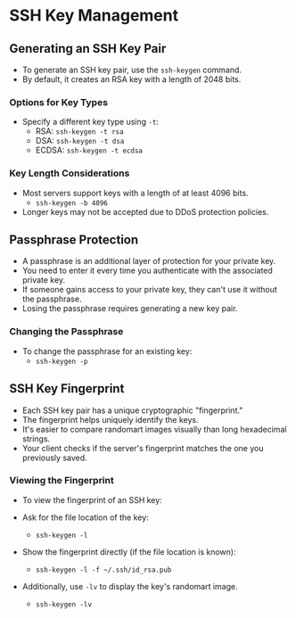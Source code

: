 # SSH Key Management

## Generating an SSH Key Pair

- To generate an SSH key pair, use the `ssh-keygen` command.
- By default, it creates an RSA key with a length of 2048 bits.

### Options for Key Types

- Specify a different key type using `-t`:
  - RSA: `ssh-keygen -t rsa`
  - DSA: `ssh-keygen -t dsa`
  - ECDSA: `ssh-keygen -t ecdsa`

### Key Length Considerations

- Most servers support keys with a length of at least 4096 bits.
    - `ssh-keygen -b 4096`
- Longer keys may not be accepted due to DDoS protection policies.

## Passphrase Protection

- A passphrase is an additional layer of protection for your private key.
- You need to enter it every time you authenticate with the associated private key.
- If someone gains access to your private key, they can't use it without the passphrase.
- Losing the passphrase requires generating a new key pair.

### Changing the Passphrase

- To change the passphrase for an existing key:
    - `ssh-keygen -p`


## SSH Key Fingerprint

- Each SSH key pair has a unique cryptographic "fingerprint."
- The fingerprint helps uniquely identify the keys.
- It's easier to compare randomart images visually than long hexadecimal strings.
- Your client checks if the server's fingerprint matches the one you previously saved.

### Viewing the Fingerprint

- To view the fingerprint of an SSH key:
- Ask for the file location of the key:
    - `ssh-keygen -l`

- Show the fingerprint directly (if the file location is known):
    - `ssh-keygen -l -f ~/.ssh/id_rsa.pub`

- Additionally, use `-lv` to display the key's randomart image.
    - `ssh-keygen -lv`

